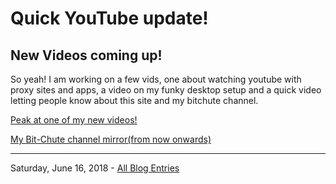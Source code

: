 # Quick  YouTube update!
## New Videos coming up!

So yeah! I am working on a few vids, one about watching youtube with proxy sites and apps, a video on my funky desktop setup and a quick video letting people know about this site and my bitchute channel.

[Peak at one of my new videos!](https://slides.com/alexesc/yt-without-google/)

[My Bit-Chute channel mirror(from now onwards)](https://www.bitchute.com/channel/jet_so/)


---

Saturday, June 16, 2018 - [All Blog Entries](https://jet-so.github.io/blog/index)
